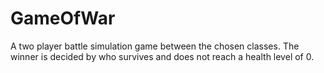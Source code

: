 # GameOfWar

A two player battle simulation game between the chosen classes. 
The winner is decided by who survives and does not reach a health level of 0.
